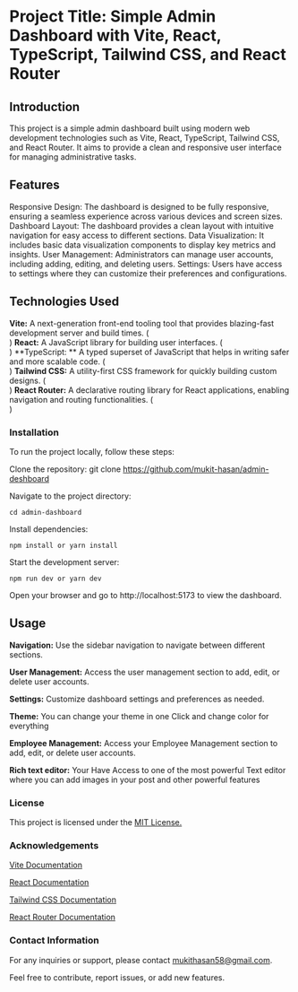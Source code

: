 # Project Title: Simple Admin Dashboard with Vite, React, TypeScript, Tailwind CSS, and React Router

## Introduction
This project is a simple admin dashboard built using modern web development technologies such as Vite, React, TypeScript, Tailwind CSS, and React Router. It aims to provide a clean and responsive user interface for managing administrative tasks.

## Features
Responsive Design: The dashboard is designed to be fully responsive, ensuring a seamless experience across various devices and screen sizes.
Dashboard Layout: The dashboard provides a clean layout with intuitive navigation for easy access to different sections.
Data Visualization: It includes basic data visualization components to display key metrics and insights.
User Management: Administrators can manage user accounts, including adding, editing, and deleting users.
Settings: Users have access to settings where they can customize their preferences and configurations.

## Technologies Used

**Vite:** A next-generation front-end tooling tool that provides blazing-fast development server and build times. ( <br> )
**React:** A JavaScript library for building user interfaces. ( <br> )
**TypeScript: ** A typed superset of JavaScript that helps in writing safer and more scalable code. ( <br> )
**Tailwind CSS:** A utility-first CSS framework for quickly building custom designs. ( <br> )
**React Router:** A declarative routing library for React applications, enabling navigation and routing functionalities. ( <br> )


### Installation
To run the project locally, follow these steps:

Clone the repository: git clone https://github.com/mukit-hasan/admin-deshboard

Navigate to the project directory: 

```cd admin-dashboard```

Install dependencies: 

```npm install or yarn install```

Start the development server: 

```npm run dev or yarn dev```

Open your browser and go to http://localhost:5173 to view the dashboard.

## Usage

**Navigation:** Use the sidebar navigation to navigate between different sections.

**User Management:** Access the user management section to add, edit, or delete user accounts.

**Settings:** Customize dashboard settings and preferences as needed.

**Theme:** You can change your theme in one Click and change color for everything 

**Employee Management:** Access your Employee Management section to add, edit, or delete user accounts.

**Rich text editor:** Your Have Access to one of the most powerful Text editor where you can add images in your post and other powerful features


### License

This project is licensed under the [MIT License.](https://opensource.org/license/mit/)

### Acknowledgements

[Vite Documentation](https://vitejs.dev/)

[React Documentation](https://legacy.reactjs.org/docs/getting-started.html)

[Tailwind CSS Documentation](https://tailwindcss.com/docs/guides/vite)

[React Router Documentation](https://reactrouter.com/en/main)


### Contact Information

For any inquiries or support, please contact mukithasan58@gmail.com.

Feel free to contribute, report issues, or add new features.



